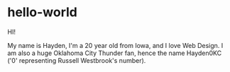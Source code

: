 # hello-world

HI!

My name is Hayden, I'm a 20 year old from Iowa, and I love Web Design. I am also a huge Oklahoma City Thunder fan, hence the name Hayden0KC ('0' representing Russell Westbrook's number).
